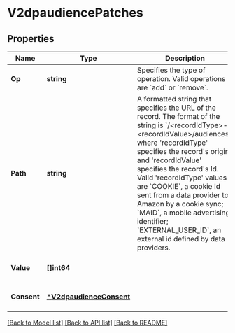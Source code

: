 # V2dpaudiencePatches

## Properties
Name | Type | Description | Notes
------------ | ------------- | ------------- | -------------
**Op** | **string** | Specifies the type of operation. Valid operations are &#x60;add&#x60; or &#x60;remove&#x60;. | [optional] [default to null]
**Path** | **string** | A formatted string that specifies the URL of the record. The format of the string is &#x60;/&lt;recordIdType&gt;-&lt;recordIdValue&gt;/audiences&#x60;, where &#x27;recordIdType&#x27; specifies the record&#x27;s origin and &#x27;recordIdValue&#x27; specifies the record&#x27;s Id. Valid &#x27;recordIdType&#x27; values are &#x60;COOKIE&#x60;, a cookie Id sent from a data provider to Amazon by a cookie sync; &#x60;MAID&#x60;, a mobile advertising identifier; &#x60;EXTERNAL_USER_ID&#x60;, an external id defined by data providers. | [optional] [default to null]
**Value** | **[]int64** |  | [optional] [default to null]
**Consent** | [***V2dpaudienceConsent**](v2dpaudience_consent.md) |  | [optional] [default to null]

[[Back to Model list]](../README.md#documentation-for-models) [[Back to API list]](../README.md#documentation-for-api-endpoints) [[Back to README]](../README.md)

